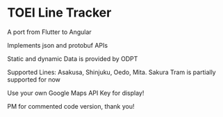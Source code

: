 # TOEI Line Tracker

A port from Flutter to Angular

Implements json and protobuf APIs

Static and dynamic Data is provided by ODPT

Supported Lines: Asakusa, Shinjuku, Oedo, Mita.
Sakura Tram is partially supported for now

Use your own Google Maps API Key for display!

PM for commented code version, thank you!
